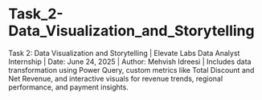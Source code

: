 # Task_2-Data_Visualization_and_Storytelling
Task 2: Data Visualization and Storytelling | Elevate Labs Data Analyst Internship | Date: June 24, 2025 | Author: Mehvish Idreesi | Includes data transformation using Power Query, custom metrics like Total Discount and Net Revenue, and interactive visuals for revenue trends, regional performance, and payment insights.

